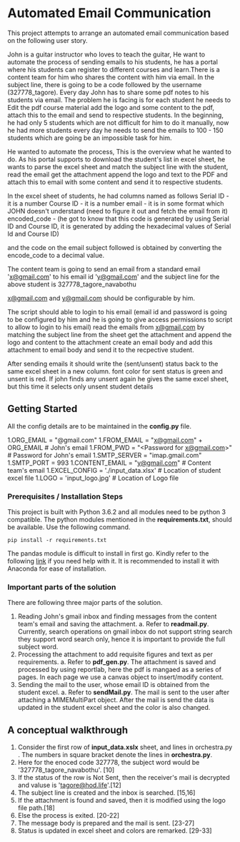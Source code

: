 # Automated Email Communication
This project attempts to arrange an automated email communication based on the following user story.

John is a guitar instructor who loves to teach the guitar, He want to automate the process of sending emails to his students, he has a portal where his students can register to different courses and learn.There is a content team for him who shares the content with him via email. In the subject line, there is going to be a code followed by the username (327778_tagore). Every day John has to share some pdf notes to his students via email. The problem he is facing is for each student he needs to Edit the pdf course material add the logo and some content to the pdf, attach this to the email and send to respective students. In the beginning, he had only 5 students which are not difficult for him to do it manually, now he had more students every day he needs to send the emails to 100 - 150 students which are going be an impossible task for him. 

He wanted to automate the process, This is the overview what he wanted to do.
As his portal supports to download the student's list in excel sheet, he wants to parse the excel sheet and match the subject line with the student, read the email get the attachment append the logo and text to the PDF and attach this to email with some content and send it to respective students.

In the excel sheet of students, he had columns named as follows
Serial ID - it is a number
Course ID - it is a number
email - it is in some format which JOHN doesn't understand (need to figure it out and fetch the email from it)
encoded_code - (he got to know that this code is generated by using Serial ID and Course ID, it is generated by adding the hexadecimal values of Serial Id and Course ID)

and the code on the email subject followed is obtained by converting the encode_code to a decimal value.


The content team is going to send an email from a standard email 'x@gmail.com' to his email id 'y@gmail.com' and the subject line for the above student is 327778_tagore_navabothu

x@gmail.com and y@gmail.com should be configurable by him.

The script should able to login to his email (email id and password is going to be configured by him and he is going to give access permissions to script to allow to login to his email)
read the emails from x@gmail.com by matching the subject line from the sheet
get the attachment and append the logo and content to the attachment
create an email body and add this attachment to email body and send it to the recpective student.

After sending emails it should write the (sent/unsent) status back to the same excel sheet in a new column. font color for sent status is green and unsent is red. If john finds any unsent again he gives the same excel sheet, but this time it selects only unsent student details


## Getting Started

All the config details are to be maintained in the **config.py** file.

1.ORG_EMAIL     = "@gmail.com"
1.FROM_EMAIL    = "<x@gmail.com>" + ORG_EMAIL # John's email
1.FROM_PWD      = "<Password for x@gmail.com>" # Password for John's email
1.SMTP_SERVER   = "imap.gmail.com"
1.SMTP_PORT     =  993
1.CONTENT_EMAIL = "<y@gmail.com>"  # Content team's email
1.EXCEL_CONFIG  = './input_data.xlsx' # Location of student excel file
1.LOGO          = 'input_logo.jpg'    # Location of Logo file

### Prerequisites / Installation Steps
This project is built with Python 3.6.2 and all modules need to be python 3 compatible.
The python modules mentioned in the **requirements.txt**, should be available.
Use the following command.
```
pip install -r requirements.txt
```
The pandas module is difficult to install in first go. 
Kindly refer to the following [link](https://www.digitalocean.com/community/tutorials/how-to-install-the-anaconda-python-distribution-on-ubuntu-16-04) if you need help with it. It is recommended to install it with Anaconda for ease of installation.

### Important parts of the solution
There are following three major parts of the solution.
1. Reading John's gmail inbox and finding messages from the content team's email and saving the attachment.
    a. Refer to **readmail.py**. Currently, search operations on gmail inbox do not support string search they support word search only, hence it is important to provide the full subject word.
2. Processing the attachment to add requisite figures and text as per requirements.
    a. Refer to **pdf_gen.py**. The attachment is saved and processed by using reportlab, here the pdf is mangaed as a series of pages.
    In each page we use a canvas object to insert/modify content.
3. Sending the mail to the user, whose email ID is obtained from the student excel. 
   a. Refer to **sendMail.py**. The mail is sent to the user after attaching a MIMEMultiPart object.
   After the mail is send the data is updated in the student excel sheet and the color is also changed.


## A conceptual walkthrough

1. Consider the first row of **input_data.xslx** sheet, and lines in orchestra.py . The numbers in square bracket denote the lines in **orchestra.py**.
2. Here for the enoced code 327778, the subject word would be  '327778_tagore_navabothu'. [10]
3. If the status of the row is Not Sent, then the receiver's mail is decrypted and valuse is 'tagore@hod.life'.[12]
1. The subject line is created and the inbox is searched. [15,16]
1. If the attachment is found and saved, then it is modified using the logo file path.[18]
1. Else the process is exited. [20-22]
1. The message body is prepared and the mail is sent. [23-27]
1. Status is updated in excel sheet and colors are remarked. [29-33]

